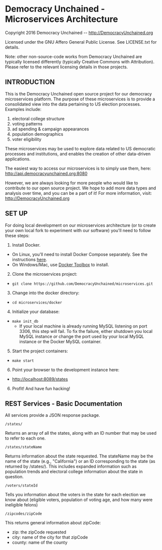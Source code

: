 # Democracy Unchained - Microservices Architecture

Copyright 2016 Democracy Unchained -- http://DemocracyUnchained.org

Licensed under the GNU Affero General Public License. See LICENSE.txt for details.

Note: other non-source-code works from Democracy Unchained are typically licensed differently (typically Creative Commons with Attribution).  Please refer to the relevant licensing details in those projects.

## INTRODUCTION

This is the Democracy Unchained open source project for our democracy microservices platform. The purpose of these microservices is to provide a consolidated view into the data pertaining to US election processes.
Examples include:

1. electoral college structure
2. voting patterns
3. ad spending & campaign appearances
4. population demographics
5. voter eligibility

These microservices may be used to explore data related to US democratic processes and institutions, and enables the creation of other data-driven applications.

The easiest way to access our microservices is to simply use them, here: http://api.democracyunchained.org:8080

However, we are always looking for more people who would like to contribute to our open source project. We hope to add more data types and analysis over time, and you can be a part of it!  For more information, visit:
http://DemocracyUnchained.org

## SET UP

For doing local development on our microservices architecture (or to create your own local fork to experiment with our software) you'll need to follow these steps:

1. Install Docker.
  * On Linux, you'll need to install Docker Compose separately. See the instructions [here](https://docs.docker.com/compose/install/).
  * On Windows/Mac, use [Docker Toolbox](https://www.docker.com/products/docker-toolbox) to install.
2. Clone the microservices project:
  * `git clone https://github.com/DemocracyUnchained/microservices.git`
3. Change into the docker directory:
  * `cd microservices/docker`
4. Initialize your database:
  * `make init_db`
    * If your local machine is already running MySQL listening on port 3306, this step will fail. To fix the failure, either shutdown you local MySQL instance *or* change the port used by your local MySQL instance or the Docker MySQL container.
5. Start the project containers:
  * `make start`
6. Point your browser to the development instance here:
  * <http://localhost:8089/states>
6. Profit! And have fun hacking!

## REST Services - Basic Documentation

All services provide a JSON response package.

`/states/`

Returns an array of all the states, along with an ID number that may be used to refer to each one.

`/states/stateName`

Returns information about the state requested.  The stateName may be the name of the state (e.g., "California") or an ID corresponding to the state (as returned by /states/).  This includes expanded information such as population trends and electoral college information about the state in question.

`/voters/stateId`

Tells you information about the voters in the state for each election we know about (eligible voters, population of voting age, and how many were ineligible felons)

`/zipcodes/zipCode`

This returns general information about zipCode:

* zip: the zipCode requested
* city:	name of the city for that zipCode
* county: name of the county
